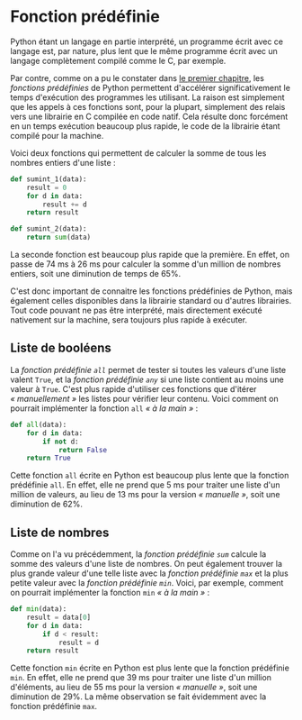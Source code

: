 # Fonction prédéfinie

Python étant un langage en partie interprété, un programme écrit avec ce langage est, par nature, plus lent que le même programme écrit avec un langage complètement compilé comme le C, par exemple.

Par contre, comme on a pu le constater dans [le premier chapitre](../../expression-idiomatique/), les *fonctions prédéfinies* de Python permettent d'accélérer significativement le temps d'exécution des programmes les utilisant. La raison est simplement que les appels à ces fonctions sont, pour la plupart, simplement des relais vers une librairie en C compilée en code natif. Cela résulte donc forcément en un temps exécution beaucoup plus rapide, le code de la librairie étant compilé pour la machine.

Voici deux fonctions qui permettent de calculer la somme de tous les nombres entiers d'une liste :

``` python
def sumint_1(data):
    result = 0
    for d in data:
        result += d
    return result

def sumint_2(data):
    return sum(data)
```

La seconde fonction est beaucoup plus rapide que la première. En effet, on passe de 74&nbsp;ms à 26&nbsp;ms pour calculer la somme d'un million de nombres entiers, soit une diminution de temps de 65%.

C'est donc important de connaitre les fonctions prédéfinies de Python, mais également celles disponibles dans la librairie standard ou d'autres librairies. Tout code pouvant ne pas être interprété, mais directement exécuté nativement sur la machine, sera toujours plus rapide à exécuter.

## Liste de booléens

La *fonction prédéfinie `all`* permet de tester si toutes les valeurs d'une liste valent `True`, et la *fonction prédéfinie `any`* si une liste contient au moins une valeur à `True`. C'est plus rapide d'utiliser ces fonctions que d'itérer <i>&laquo;&nbsp;manuellement&nbsp;&raquo;</i> les listes pour vérifier leur contenu. Voici comment on pourrait implémenter la fonction `all` <i>&laquo;&nbsp;à la main&nbsp;&raquo;</i> :

``` python
def all(data):
    for d in data:
        if not d:
            return False
    return True
```

Cette fonction `all` écrite en Python est beaucoup plus lente que la fonction prédéfinie `all`. En effet, elle ne prend que 5&nbsp;ms pour traiter une liste d'un million de valeurs, au lieu de 13&nbsp;ms pour la version <i>&laquo;&nbsp;manuelle&nbsp;&raquo;</i>, soit une diminution de 62%.

## Liste de nombres

Comme on l'a vu précédemment, la *fonction prédéfinie `sum`* calcule la somme des valeurs d'une liste de nombres. On peut également trouver la plus grande valeur d'une telle liste avec la *fonction prédéfinie `max`* et la plus petite valeur avec la *fonction prédéfinie `min`*. Voici, par exemple, comment on pourrait implémenter la fonction `min` <i>&laquo;&nbsp;à la main&nbsp;&raquo;</i> :

``` python
def min(data):
    result = data[0]
    for d in data:
        if d < result:
            result = d
    return result
```

Cette fonction `min` écrite en Python est plus lente que la fonction prédéfinie `min`. En effet, elle ne prend que 39&nbsp;ms pour traiter une liste d'un million d'éléments, au lieu de 55&nbsp;ms pour la version <i>&laquo;&nbsp;manuelle&nbsp;&raquo;</i>, soit une diminution de 29%. La même observation se fait évidemment avec la fonction prédéfinie `max`.
